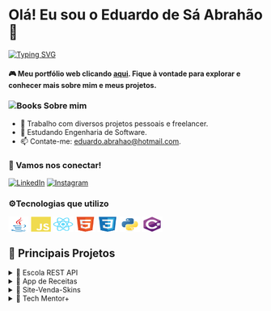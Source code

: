 # Olá! Eu sou o Eduardo de Sá Abrahão 👋

[![Typing SVG](https://readme-typing-svg.demolab.com?font=Fira+Code&weight=600&size=19&pause=1000&color=87bbff&vCenter=true&width=600&height=22&lines=%F0%9F%92%BB+Sou+Desenvolvedor+FullStack;%F0%9F%92%96+Estudante+de+Engenharia+de+Software;%F0%9F%A7%91%F0%9F%8F%BD%E2%80%8D%F0%9F%92%BB+Freelancer+e+Trabalhos+Pessoais;%F0%9F%91%80+Conhe%C3%A7a+meus+projetos)](https://git.io/typing-svg)

#### 🎮 Meu portfólio web clicando [aqui](https://abrahao02.github.io/PortifolioWeb/). Fique à vontade para explorar e conhecer mais sobre mim e meus projetos.


### <img src="https://raw.githubusercontent.com/Tarikul-Islam-Anik/Animated-Fluent-Emojis/master/Emojis/Objects/Books.png" alt="Books" width="30" height="30" /> Sobre mim
- 🔭 Trabalho com diversos projetos pessoais e freelancer.
- 🌱 Estudando Engenharia de Software.
- 📫 Contate-me: eduardo.abrahao@hotmail.com.

### 🎉 Vamos nos conectar!
[![LinkedIn](https://img.shields.io/badge/LinkedIn-0077B5?style=for-the-badge&logo=linkedin&logoColor=white)](https://www.linkedin.com/in/eduardo-abrah%C3%A3o-160957238/)
[![Instagram](https://img.shields.io/badge/-Instagram-%23E4405F?style=for-the-badge&logo=instagram&logoColor=white)](https://www.instagram.com/eduardo_abrahao/)
<br>
### ⚙Tecnologias que utilizo
<div style="display: inline_block">
  <img align="center" alt="Edu-C#" height="30" width="40" src="https://raw.githubusercontent.com/devicons/devicon/master/icons/java/java-original.svg">
  <img align="center" alt="Edu-Js" height="30" width="40" src="https://raw.githubusercontent.com/devicons/devicon/master/icons/javascript/javascript-plain.svg">
  <img align="center" alt="Edu-React" height="30" width="40" src="https://raw.githubusercontent.com/devicons/devicon/master/icons/react/react-original.svg">
  <img align="center" alt="Edu-HTML" height="30" width="40" src="https://raw.githubusercontent.com/devicons/devicon/master/icons/html5/html5-original.svg">
  <img align="center" alt="Edu-CSS" height="30" width="40" src="https://raw.githubusercontent.com/devicons/devicon/master/icons/css3/css3-original.svg">
  <img align="center" alt="Edu-Python" height="30" width="40" src="https://raw.githubusercontent.com/devicons/devicon/master/icons/python/python-original.svg">
  <img align="center" alt="Edu-C#" height="30" width="40" src="https://raw.githubusercontent.com/devicons/devicon/master/icons/csharp/csharp-original.svg">
  
</div>

## 🚀 Principais Projetos

<details>
  <summary>🔹 Escola REST API</summary>

  **Descrição:**  
  API em **Spring Boot** para gerenciar alunos, disciplinas e notas, com autenticação básica para professores.  

  **Tecnologias:**  
  - Java 17, Spring Boot 3, PostgreSQL  
  - Docker + Docker Compose, JUnit 5, Lombok, Maven  

  **Funcionalidades:**  
  - CRUD de alunos e disciplinas  
  - Atribuição de notas e listagem de aprovados/reprovados  
  - Autenticação básica (Basic Auth)  
  - Testes unitários com cobertura > 80%  

  🔗 [Repositório](https://github.com/Abrahao02/EscolaREST)  
</details>

<details>
  <summary>🔹 App de Receitas</summary>

  **Descrição:**  
  Aplicativo para **Android** que permite aos usuários guardar e calcular receitas, com autenticação e armazenamento na nuvem.  

  **Tecnologias utilizadas:**  
  - Android Studio  
  - Firebase Authentication  
  - Firebase Firestore  

  **Funcionalidades:**  
  - Cadastro e login de usuários  
  - Recuperação de senha  
  - Armazenamento de receitas  
  - Cálculo do custo total das receitas  
  - Interface amigável para visualização e gerenciamento das receitas  

  🔗 [Repositório](https://github.com/abrahao02/app-receitas)  
</details>

<details>
  <summary>🔹 Site-Venda-Skins</summary>

  **Descrição:**  
  Projeto de site de venda de skins desenvolvido em **C#** utilizando **Razor Pages** e banco de dados para operações CRUD.  

  **Tecnologias utilizadas:**  
  - C#  
  - Razor Pages  
  - Banco de Dados  
  - Azure  

  **Funcionalidades:**  
  - CRUD de skins (criar, visualizar, atualizar e excluir)  
  - Visualização de skins disponíveis para venda  
  - Autenticação e autorização de usuários  
  - Gerenciamento de usuários  

  🔗 [Repositório](https://github.com/abrahao02/site-venda-skins)  
  🌐 [Acesse o projeto online](https://infnet-aluno2023-01.azurewebsites.net/)  
</details>

<details>
  <summary>🔹 Tech Mentor+</summary>

  **Descrição:**  
  Plataforma de **mentoria inclusiva** conectando mentores e mentorados, com foco em diversidade no mercado de tecnologia.  

  **Tecnologias utilizadas:**  
  - React  
  - Firebase Authentication  
  - Firestore  

  **Funcionalidades:**  
  - Cadastro e login de usuários  
  - Dashboard com perfis de mentores  
  - Compartilhamento de experiências  
  - Espaço para networking e aprendizado  

  🔗 [Repositório](https://github.com/abrahao02/tech-mentor-plus)  
</details>
